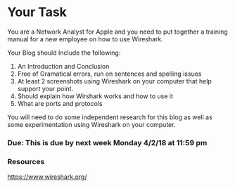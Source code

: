 # Your Task

You are a Network Analyst for Apple and you need to put together a training manual for a new employee on how to use Wireshark. 

Your Blog should Include the following:

1. An Introduction and Conclusion
2. Free of Gramatical errors, run on sentences and spelling issues
3. At least 2 screenshots using Wireshark on your computer that help support your point.
4. Should explain how Wirshark works and how to use it
5. What are ports and protocols


You will need to do some independent research for this blog as well as some experimentation using Wireshark on your computer.

### Due: This is due by next week Monday 4/2/18 at 11:59 pm

### Resources
https://www.wireshark.org/

